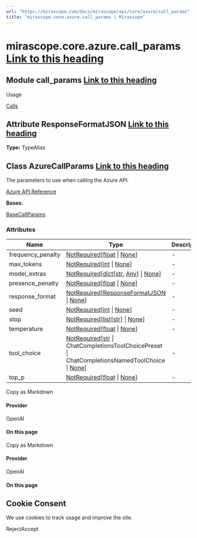 ```yaml
---
url: "https://mirascope.com/docs/mirascope/api/core/azure/call_params"
title: "mirascope.core.azure.call_params | Mirascope"
---
```


# mirascope.core.azure.call\_params [Link to this heading](https://mirascope.com/docs/mirascope/api/core/azure/call_params\#mirascope-core-azure-call-params)

## Module call\_params [Link to this heading](https://mirascope.com/docs/mirascope/api/core/azure/call_params\#call-params)

Usage

[Calls](https://mirascope.com/docs/mirascope/learn/calls#provider-specific-parameters)

## Attribute ResponseFormatJSON [Link to this heading](https://mirascope.com/docs/mirascope/api/core/azure/call_params\#responseformatjson)

**Type:** TypeAlias

## Class AzureCallParams [Link to this heading](https://mirascope.com/docs/mirascope/api/core/azure/call_params\#azurecallparams)

The parameters to use when calling the Azure API.

[Azure API Reference](https://github.com/Azure/azure-sdk-for-python/tree/main/sdk/ai/azure-ai-inference)

**Bases:**

[BaseCallParams](https://mirascope.com/docs/mirascope/api/core/base/call_params#basecallparams)

### Attributes

| Name | Type | Description |
| --- | --- | --- |
| frequency\_penalty | [NotRequired](https://docs.python.org/3/library/typing.html#typing.NotRequired)\[[float](https://docs.python.org/3/library/functions.html#float) \| [None](https://docs.python.org/3/library/constants.html#None)\] | - |
| max\_tokens | [NotRequired](https://docs.python.org/3/library/typing.html#typing.NotRequired)\[[int](https://docs.python.org/3/library/functions.html#int) \| [None](https://docs.python.org/3/library/constants.html#None)\] | - |
| model\_extras | [NotRequired](https://docs.python.org/3/library/typing.html#typing.NotRequired)\[[dict](https://docs.python.org/3/library/stdtypes.html#dict)\[[str](https://docs.python.org/3/library/stdtypes.html#str), [Any](https://docs.python.org/3/library/typing.html#typing.Any)\] \| [None](https://docs.python.org/3/library/constants.html#None)\] | - |
| presence\_penalty | [NotRequired](https://docs.python.org/3/library/typing.html#typing.NotRequired)\[[float](https://docs.python.org/3/library/functions.html#float) \| [None](https://docs.python.org/3/library/constants.html#None)\] | - |
| response\_format | [NotRequired](https://docs.python.org/3/library/typing.html#typing.NotRequired)\[[ResponseFormatJSON](https://mirascope.com/docs/mirascope/api/core/azure/call_params#responseformatjson) \| [None](https://docs.python.org/3/library/constants.html#None)\] | - |
| seed | [NotRequired](https://docs.python.org/3/library/typing.html#typing.NotRequired)\[[int](https://docs.python.org/3/library/functions.html#int) \| [None](https://docs.python.org/3/library/constants.html#None)\] | - |
| stop | [NotRequired](https://docs.python.org/3/library/typing.html#typing.NotRequired)\[[list](https://docs.python.org/3/library/stdtypes.html#list)\[[str](https://docs.python.org/3/library/stdtypes.html#str)\] \| [None](https://docs.python.org/3/library/constants.html#None)\] | - |
| temperature | [NotRequired](https://docs.python.org/3/library/typing.html#typing.NotRequired)\[[float](https://docs.python.org/3/library/functions.html#float) \| [None](https://docs.python.org/3/library/constants.html#None)\] | - |
| tool\_choice | [NotRequired](https://docs.python.org/3/library/typing.html#typing.NotRequired)\[[str](https://docs.python.org/3/library/stdtypes.html#str) \| ChatCompletionsToolChoicePreset \| ChatCompletionsNamedToolChoice \| [None](https://docs.python.org/3/library/constants.html#None)\] | - |
| top\_p | [NotRequired](https://docs.python.org/3/library/typing.html#typing.NotRequired)\[[float](https://docs.python.org/3/library/functions.html#float) \| [None](https://docs.python.org/3/library/constants.html#None)\] | - |

Copy as Markdown

#### Provider

OpenAI

#### On this page

Copy as Markdown

#### Provider

OpenAI

#### On this page

## Cookie Consent

We use cookies to track usage and improve the site.

RejectAccept